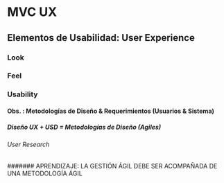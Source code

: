 # MVC UX
## Elementos de Usabilidad: User Experience
### Look
### Feel
### Usability
#### Obs. : Metodologías de Diseño & Requerimientos (Usuarios & Sistema)
##### Diseño UX + USD = Metodologías de Diseño (Agiles)
###### User Research
####### APRENDIZAJE: LA GESTIÓN ÁGIL DEBE SER ACOMPAÑADA DE UNA METODOLOGÍA ÁGIL
